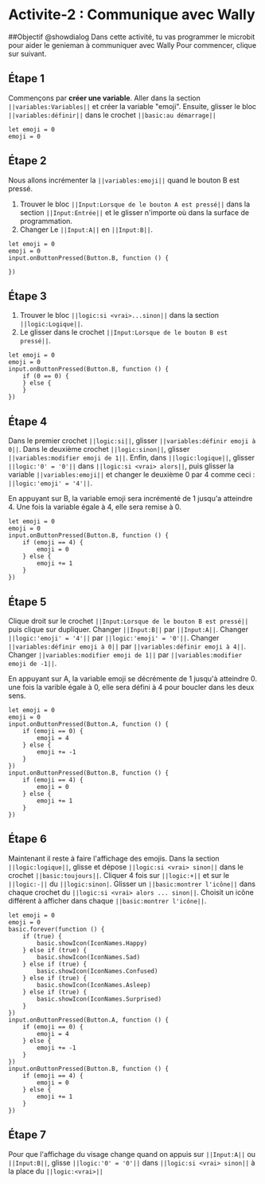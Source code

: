 # Activite-2 : Communique avec Wally 
##Objectif @showdialog
Dans cette activité, tu vas programmer le microbit pour aider le genieman à communiquer avec Wally
Pour commencer, clique sur suivant.
## Étape 1
Commençons par **créer une variable**.
Aller dans la section ``||variables:Variables||`` et créer la variable "emoji".
Ensuite, glisser le bloc ``||variables:définir||`` dans le crochet ``||basic:au démarrage||``

```blocks
let emoji = 0
emoji = 0
```

## Étape 2
Nous allons incrémenter la ``||variables:emoji||`` quand le bouton B est pressé.
1. Trouver le bloc ``||Input:Lorsque de le bouton A est pressé||`` dans la section ``||Input:Entrée||`` et le glisser n'importe où dans la surface de programmation.
2. Changer Le ``||Input:A||`` en ``||Input:B||``.


```blocks
let emoji = 0
emoji = 0
input.onButtonPressed(Button.B, function () {
  
})
```
## Étape 3
1. Trouver le bloc ``||logic:si <vrai>...sinon||`` dans la section ``||logic:Logique||``.
2. Le glisser dans le crochet ``||Input:Lorsque de le bouton B est pressé||``.

```blocks
let emoji = 0
emoji = 0
input.onButtonPressed(Button.B, function () {
    if (0 == 0) {
    } else {
    }
})
```

## Étape 4
Dans le premier crochet ``||logic:si||``, glisser ``||variables:définir emoji à 0||``.
Dans le deuxième crochet ``||logic:sinon||``, glisser ``||variables:modifier emoji de 1||``.
Enfin, dans ``||logic:logique||``, glisser ``||logic:'0' = '0'||`` dans ``||logic:si <vrai> alors||``,
puis glisser la variable ``||variables:emoji||`` et changer le deuxième 0 par 4 comme ceci : ``||logic:'emoji' = '4'||``.

En appuyant sur B, la variable emoji sera incrémenté de 1 jusqu'a atteindre 4. Une fois la variable égale à 4, elle sera remise à 0.

```blocks
let emoji = 0
emoji = 0
input.onButtonPressed(Button.B, function () {
    if (emoji == 4) {
        emoji = 0
    } else {
        emoji += 1
    }
})
```

## Étape 5
Clique droit sur le crochet ``||Input:Lorsque de le bouton B est pressé||`` puis clique sur dupliquer.
Changer ``||Input:B||`` par ``||Input:A||``.
Changer ``||logic:'emoji' = '4'||`` par ``||logic:'emoji' = '0'||``.
Changer ``||variables:définir emoji à 0||`` par ``||variables:définir emoji à 4||``.
Changer ``||variables:modifier emoji de 1||`` par ``||variables:modifier emoji de -1||``.

En appuyant sur A, la variable emoji se décrémente de 1 jusqu'à atteindre 0. une fois la varible égale à 0, elle sera défini à 4 pour boucler dans les deux sens. 

```blocks
let emoji = 0
emoji = 0
input.onButtonPressed(Button.A, function () {
    if (emoji == 0) {
        emoji = 4
    } else {
        emoji += -1
    }
})
input.onButtonPressed(Button.B, function () {
    if (emoji == 4) {
        emoji = 0
    } else {
        emoji += 1
    }
})
```

## Étape 6
Maintenant il reste à faire l'affichage des emojis. 
Dans la section ``||logic:logique||``, glisse et dépose  ``||logic:si <vrai> sinon||`` dans le crochet ``||basic:toujours||``.
Cliquer 4 fois sur ``||logic:+||`` et sur le ``||logic:-||`` du ``||logic:sinon|``.
Glisser un ``||basic:montrer l'icône||`` dans chaque crochet du ``||logic:si <vrai> alors ... sinon||``.
Choisit un icône différent à afficher dans chaque ``||basic:montrer l'icône||``.

```blocks
let emoji = 0
emoji = 0
basic.forever(function () {
    if (true) {
        basic.showIcon(IconNames.Happy)
    } else if (true) {
        basic.showIcon(IconNames.Sad)
    } else if (true) {
        basic.showIcon(IconNames.Confused)
    } else if (true) {
        basic.showIcon(IconNames.Asleep)
    } else if (true) {
        basic.showIcon(IconNames.Surprised)
    }
})
input.onButtonPressed(Button.A, function () {
    if (emoji == 0) {
        emoji = 4
    } else {
        emoji += -1
    }
})
input.onButtonPressed(Button.B, function () {
    if (emoji == 4) {
        emoji = 0
    } else {
        emoji += 1
    }
})
```

## Étape 7
Pour que l'affichage du visage change quand on appuis sur ``||Input:A||`` ou ``||Input:B||``,
glisse ``||logic:'0' = '0'||`` dans ``||logic:si <vrai> sinon||`` à la place du ``||logic:<vrai>||``

